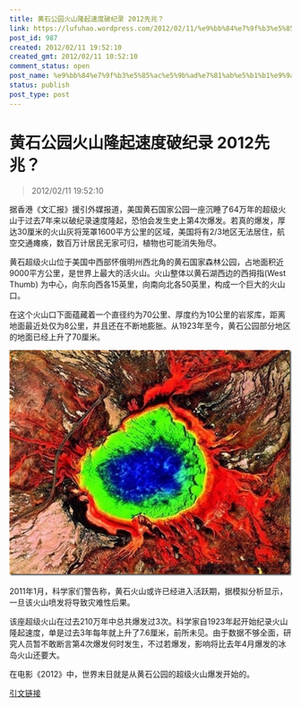 ```yaml
---
title: 黄石公园火山隆起速度破纪录 2012先兆？
link: https://lufuhao.wordpress.com/2012/02/11/%e9%bb%84%e7%9f%b3%e5%85%ac%e5%9b%ad%e7%81%ab%e5%b1%b1%e9%9a%86%e8%b5%b7%e9%80%9f%e5%ba%a6%e7%a0%b4%e7%ba%aa%e5%bd%95-2012%e5%85%88%e5%85%86%ef%bc%9f/
post_id: 987
created: 2012/02/11 19:52:10
created_gmt: 2012/02/11 10:52:10
comment_status: open
post_name: %e9%bb%84%e7%9f%b3%e5%85%ac%e5%9b%ad%e7%81%ab%e5%b1%b1%e9%9a%86%e8%b5%b7%e9%80%9f%e5%ba%a6%e7%a0%b4%e7%ba%aa%e5%bd%95-2012%e5%85%88%e5%85%86%ef%bc%9f
status: publish
post_type: post
---
```


# 黄石公园火山隆起速度破纪录 2012先兆？

> 2012/02/11 19:52:10

据香港《文汇报》援引外媒报道，美国黄石国家公园一座沉睡了64万年的超级火山于过去7年来以破纪录速度隆起，恐怕会发生史上第4次爆发。若真的爆发，厚达30厘米的火山灰将笼罩1600平方公里的区域，美国将有2/3地区无法居住，航空交通瘫痪，数百万计居民无家可归，植物也可能消失殆尽。

黄石超级火山位于美国中西部怀俄明州西北角的黄石国家森林公园，占地面积近9000平方公里，是世界上最大的活火山。火山整体以黄石湖西边的西拇指(West Thumb) 为中心，向东向西各15英里，向南向北各50英里，构成一个巨大的火山口。

在这个火山口下面蕴藏着一个直径约为70公里、厚度约为10公里的岩浆库，距离地面最近处仅为8公里，并且还在不断地膨胀。从1923年至今，黄石公园部分地区的地面已经上升了70厘米。 

![20120211-195210-0001.jpg](/assets/images/20120211-195210-0001.jpg)

2011年1月，科学家们警告称，黄石火山或许已经进入活跃期，据模拟分析显示，一旦该火山喷发将导致灾难性后果。

该座超级火山在过去210万年中总共爆发过3次。科学家自1923年起开始纪录火山隆起速度，单是过去3年每年就上升了7.6厘米，前所未见。由于数据不够全面，研究人员暂不敢断言第4次爆发何时发生，不过若爆发，影响将比去年4月爆发的冰岛火山还要大。

在电影《2012》中，世界末日就是从黄石公园的超级火山爆发开始的。 

[引文链接](http://www.kmplayer.cn/archives/2154/)
